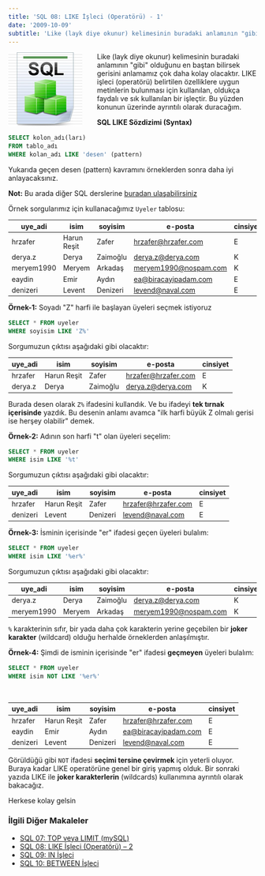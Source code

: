 ```yaml
---
title: 'SQL 08: LIKE İşleci (Operatörü) - 1'
date: '2009-10-09'
subtitle: 'Like (layk diye okunur) kelimesinin buradaki anlamının "gibi" olduğunu en baştan bilirsek gerisini anlamamız çok daha kolay olacaktır. LIKE işleci (operatörü) belirtilen özelliklere uygun metinlerin bulunması için kullanılan, oldukça faydalı ve sık kullanılan bir işleçtir.'
---
```


<img align="left" style="margin-right: 30px;margin-bottom: 0px;"  src="img/blog/Schema-SQL1.jpg">

Like (layk diye okunur) kelimesinin buradaki anlamının "gibi" olduğunu en baştan bilirsek gerisini anlamamız çok daha kolay olacaktır. LIKE işleci (operatörü) belirtilen özelliklere uygun metinlerin bulunması için kullanılan, oldukça faydalı ve sık kullanılan bir işleçtir. Bu yüzden konunun üzerinde ayrıntılı olarak duracağım. 

**SQL LIKE Sözdizimi (Syntax)**

```sql
SELECT kolon_adı(ları)
FROM tablo_adı
WHERE kolan_adı LIKE 'desen' (pattern)
```

Yukarıda geçen desen (pattern) kavramını örneklerden sonra daha iyi anlayacaksınız. 

**Not:** Bu arada diğer SQL derslerine [buradan ulaşabilirsiniz](http://www.hrzafer.com/sql-dersleri)

Örnek sorgularımız için kullanacağımız `Uyeler` tablosu:

| uye_adi | isim | soyisim | e-posta | cinsiyet |
| --- | --- | --- | --- | --- |
| hrzafer | Harun Reşit | Zafer | hrzafer@hrzafer.com | E   |
| derya.z | Derya | Zaimoğlu | derya.z@derya.com | K   |
| meryem1990 | Meryem | Arkadaş | meryem1990@nospam.com | K   |
| eaydin | Emir | Aydın | ea@biracayipadam.com | E   |
| denizeri | Levent | Denizeri | levend@naval.com | E   |

**Örnek-1:** Soyadı "Z" harfi ile başlayan üyeleri seçmek istiyoruz

```sql
SELECT * FROM uyeler 
WHERE soyisim LIKE 'Z%'
```

Sorgumuzun çıktısı aşağıdaki gibi olacaktır:

| uye_adi | isim | soyisim | e-posta | cinsiyet |
| --- | --- | --- | --- | --- |
| hrzafer | Harun Reşit | Zafer | hrzafer@hrzafer.com | E   |
| derya.z | Derya | Zaimoğlu | derya.z@derya.com | K   |

Burada desen olarak `Z%` ifadesini kullandık. Ve bu ifadeyi **tek tırnak içerisinde** yazdık. Bu desenin anlamı avamca "ilk harfi büyük Z olmalı gerisi ise herşey olabilir" demek. 

**Örnek-2:** Adının son harfi "t" olan üyeleri seçelim:

```sql
SELECT * FROM uyeler
WHERE isim LIKE '%t'
```
Sorgumuzun çıktısı aşağıdaki gibi olacaktır:

| uye_adi | isim | soyisim | e-posta | cinsiyet |
| --- | --- | --- | --- | --- |
| hrzafer | Harun Reşit | Zafer | hrzafer@hrzafer.com | E   |
| denizeri | Levent | Denizeri | levend@naval.com | E   |

**Örnek-3:** İsminin içerisinde "er" ifadesi geçen üyeleri bulalım:

```sql
SELECT * FROM uyeler
WHERE isim LIKE '%er%'
```

Sorgumuzun çıktısı aşağıdaki gibi olacaktır:

| uye_adi | isim | soyisim | e-posta | cinsiyet |
| --- | --- | --- | --- | --- |
| derya.z | Derya | Zaimoğlu | derya.z@derya.com | K   |
| meryem1990 | Meryem | Arkadaş | meryem1990@nospam.com | K   |

`%` karakterinin sıfır, bir yada daha çok karakterin yerine geçebilen bir **joker karakter** (wildcard) olduğu herhalde örneklerden anlaşılmıştır. 

**Örnek-4:** Şimdi de isminin içerisinde "er" ifadesi **geçmeyen** üyeleri bulalım:

```sql
SELECT * FROM uyeler
WHERE isim NOT LIKE '%er%'
```
<br>

| uye_adi | isim | soyisim | e-posta | cinsiyet |
| --- | --- | --- | --- | --- |
| hrzafer | Harun Reşit | Zafer | hrzafer@hrzafer.com | E   |
| eaydin | Emir | Aydın | ea@biracayipadam.com | E   |
| denizeri | Levent | Denizeri | levend@naval.com | E   |

Görüldüğü gibi `NOT` ifadesi **seçimi tersine çevirmek** için yeterli oluyor. Buraya kadar LIKE operatörüne genel bir giriş yapmış olduk. Bir sonraki yazıda LIKE ile **joker karakterlerin** (wildcards) kullanımına ayrıntılı olarak bakacağız. 


Herkese kolay gelsin

### İlgili Diğer Makaleler

- [SQL 07: TOP veya LIMIT (mySQL)](/sql-07-top-veya-limit-mysql)
- [SQL 08: LIKE İşleci (Operatörü) – 2](/sql-08-like-isleci-operatoru-2)
- [SQL 09: IN İşleci](/sql-09-in-isleci)
- [SQL 10: BETWEEN İşleci](/sql-10-between-isleci)